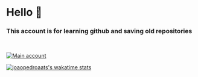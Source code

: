 # Hello 👋

### This account is for learning github and saving old repositories

<br>

<!-- https://github.com/anuraghazra/github-readme-stats -->

[![Main account](https://github-readme-stats.vercel.app/api?username=joaopedroaats&count_private=true&show_icons=true&theme=nightowl)](https://github.com/joaopedroaats)

[![joaopedroaats's wakatime stats](https://github-readme-stats.vercel.app/api/wakatime?username=joaopedroaats&theme=nightowl)](https://github.com/joaopedroaats)
